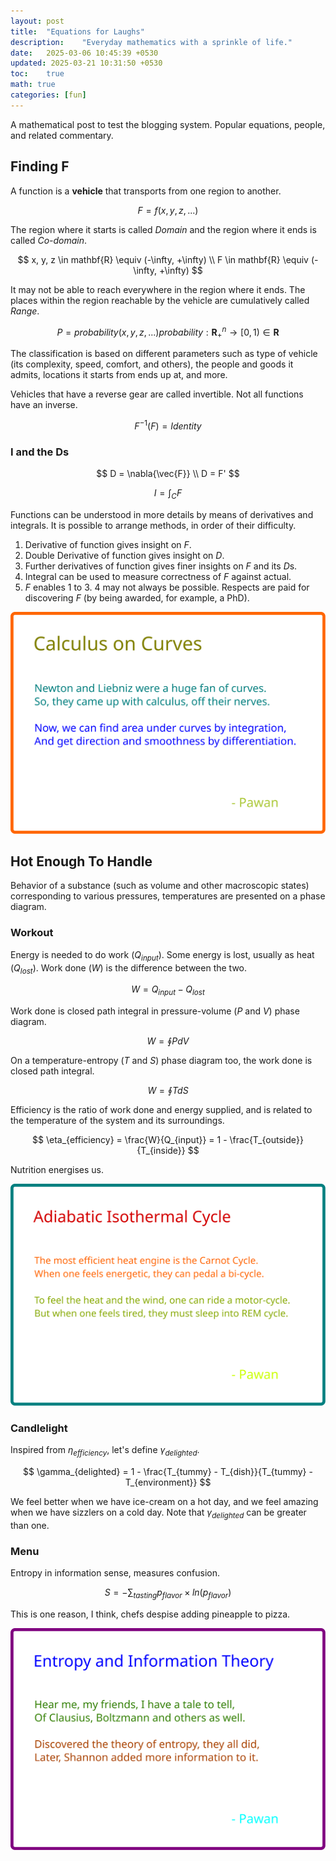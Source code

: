 ```yaml
---
layout: post
title:  "Equations for Laughs"
description:    "Everyday mathematics with a sprinkle of life."
date:   2025-03-06 10:45:39 +0530
updated: 2025-03-21 10:31:50 +0530
toc:    true
math: true
categories: [fun]
---
```


A mathematical post to test the blogging system. Popular equations, people, and related commentary.

## Finding F

A function is a **vehicle** that transports from one region to another.

$$
    F = f(x, y, z, . . . )
$$

The region where it starts is called *Domain* and the region where it ends is called *Co-domain*.

$$
    x, y, z \in mathbf{R} \equiv (-\infty, +\infty) \\
    F \in mathbf{R} \equiv (-\infty, +\infty)
$$

It may not be able to reach everywhere in the region where it ends. The places within the region reachable by the vehicle are cumulatively called *Range*.

$$
    P = probability(x, y, z, . . . )  
    probability : \mathbf{R}_{+}^{n} \rightarrow [0, 1) \in \mathbf{R}
$$

The classification is based on different parameters such as type of vehicle (its complexity, speed, comfort, and others), the people and goods it admits, locations it starts from ends up at, and more.

Vehicles that have a reverse gear are called invertible. Not all functions have an inverse.

$$
    F^{-1}(F) = Identity
$$

### I and the Ds

$$
    D = \nabla{\vec{F}} \\
    D = F'
$$

$$
    I = \int_{C} F
$$

Functions can be understood in more details by means of derivatives and integrals. It is possible to arrange methods, in order of their difficulty.

1. Derivative of function gives insight on $F$.
2. Double Derivative of function gives insight on $D$.
3. Further derivatives of function gives finer insights on $F$ and its $D$s.
4. Integral can be used to measure correctness of $F$ against actual.
5. $F$ enables 1 to 3. 4 may not always be possible. Respects are paid for discovering $F$ (by being awarded, for example, a PhD).

![Calculus on Curves](/assets/img/posts/coc.svg)

## Hot Enough To Handle

Behavior of a substance (such as volume and other macroscopic states) corresponding to various pressures, temperatures are presented on a phase diagram.

### Workout

Energy is needed to do work ($Q_{input}$). Some energy is lost, usually as heat ($Q_{lost}$). Work done ($W$) is the difference between the two.

$$
	W = Q_{input} - Q_{lost}
$$

Work done is closed path integral in pressure-volume ($P$ and $V$) phase diagram.

$$
	W = \oint PdV
$$

On a temperature-entropy ($T$ and $S$) phase diagram too, the work done is closed path integral.

$$
	W = \oint TdS
$$

Efficiency is the ratio of work done and energy supplied, and is related to the temperature of the system and its surroundings.

$$
	\eta_{efficiency} = \frac{W}{Q_{input}} = 1 - \frac{T_{outside}}{T_{inside}}
$$

Nutrition energises us.

![Isothermal-Adiabatic Cycle](/assets/img/posts/aic.svg)

### Candlelight

Inspired from $\eta_{efficiency}$, let's define $\gamma_{delighted}$.

$$
	\gamma_{delighted} = 1 - \frac{T_{tummy} - T_{dish}}{T_{tummy} -T_{environment}}
$$

We feel better when we have ice-cream on a hot day, and we feel amazing when we have sizzlers on a cold day. Note that $\gamma_{delighted}$ can be greater than one.

### Menu

Entropy in information sense, measures confusion.

$$
	S = - \sum_{tasting} p_{flavor} \times ln(p_{flavor})
$$

This is one reason, I think, chefs despise adding pineapple to pizza.

![Entropy and Information Theory](/assets/img/posts/eait.svg)
